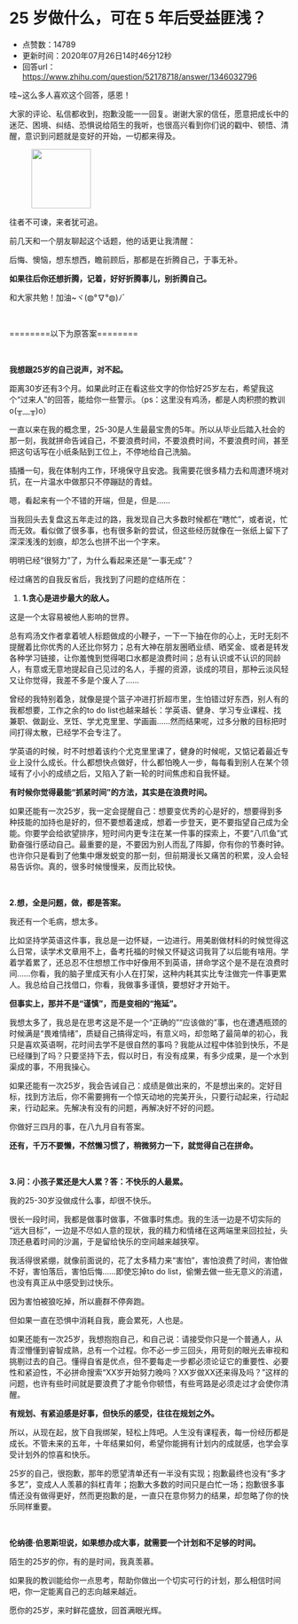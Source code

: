 # 25 岁做什么，可在 5 年后受益匪浅？
- 点赞数：14789
- 更新时间：2020年07月26日14时46分12秒
- 回答url：https://www.zhihu.com/question/52178718/answer/1346032796
<body>
 <p data-pid="Jp_SLwzy">哇~这么多人喜欢这个回答，感恩！</p>
 <p data-pid="qggcmlE4">大家的评论、私信都收到，抱歉没能一一回复。谢谢大家的信任，愿意把成长中的迷茫、困境、纠结、恐惧说给陌生的我听，也很高兴看到你们说的戳中、顿悟、清醒，意识到问题就是变好的开始，一切都来得及。</p>
 <figure data-size="normal">
  <img src="https://picx.zhimg.com/50/v2-e963379a4c079945961a99e50bed87ab_720w.jpg?source=1940ef5c" data-caption="" data-size="normal" data-rawwidth="107" data-rawheight="107" data-original-token="v2-e963379a4c079945961a99e50bed87ab" class="content_image" width="107">
 </figure>
 <p data-pid="dwnpScJG">往者不可谏，来者犹可追。</p>
 <p data-pid="Uf9QqAqI">前几天和一个朋友聊起这个话题，他的话更让我清醒：</p>
 <p data-pid="_PvRCeoY">后悔、懊恼，想东想西，瞻前顾后，那都是在折腾自己，于事无补。</p>
 <p data-pid="pC6svkWI"><b>如果往后你还想折腾，记着，好好折腾事儿，别折腾自己。</b></p>
 <p data-pid="aYvgoua4">和大家共勉！加油~ヾ(◍°∇°◍)ﾉﾞ</p>
 <p class="ztext-empty-paragraph"><br></p>
 <p data-pid="r38y1ADk">========以下为原答案========</p>
 <p class="ztext-empty-paragraph"><br></p>
 <p data-pid="pj6lY8Pl"><b>我想跟25岁的自己说声，对不起。</b></p>
 <p data-pid="owQff2l_">距离30岁还有3个月。如果此时正在看这些文字的你恰好25岁左右，希望我这个“过来人”的回答，能给你一些警示。（ps：这里没有鸡汤，都是人肉积攒的教训o(╥﹏╥)o）</p>
 <p data-pid="0YguhRfm">一直以来在我的概念里，25-30是人生最最宝贵的5年。所以从毕业后踏入社会的那一刻，我就拼命告诫自己，不要浪费时间，不要浪费时间，不要浪费时间，甚至把这句话写在小纸条贴到工位上，不停地给自己洗脑。</p>
 <p data-pid="b7lE1hy1">插播一句，我在体制内工作，环境保守且安逸。我需要花很多精力去和周遭环境对抗，在一片温水中做那只不停蹦跶的青蛙。</p>
 <p data-pid="3EfhY9ly">嗯，看起来有一个不错的开端，但是，但是……</p>
 <p data-pid="ZJG5ff35">当我回头去复盘这五年走过的路，我发现自己大多数时候都在“瞎忙”，或者说，忙而无效。看似做了很多事，也有很多新的尝试，但这些经历就像在一张纸上留下了深深浅浅的划痕，却怎么也拼不出一个字来。</p>
 <p data-pid="k0jlrqos">明明已经“很努力”了，为什么看起来还是“一事无成”？</p>
 <p data-pid="Kv3lFO_O">经过痛苦的自我反省后，我找到了问题的症结所在：</p>
 <ol>
  <li data-pid="sbL3Q9uB"><b>1.贪心是进步最大的敌人。</b></li>
 </ol>
 <p data-pid="J0d6I7UE">这是一个太容易被他人影响的世界。</p>
 <p data-pid="YbRZrARF">总有鸡汤文作者拿着唬人标题做成的小鞭子，一下一下抽在你的心上，无时无刻不提醒着比你优秀的人还比你努力；总有大神在朋友圈晒业绩、晒奖金、或者是转发各种学习链接，让你羞愧到觉得喝口水都是浪费时间；总有认识或不认识的同龄人，有意或无意地提起自己见过的名人，手握的资源，谈成的项目，那种云淡风轻又让你觉得，我差不多是个废人了……</p>
 <p data-pid="Xxmu6pz5">曾经的我特别着急，就像是提个篮子冲进打折超市里，生怕错过好东西，别人有的我都想要，工作之余的to do list也越来越长：学英语、健身、学习专业课程、找兼职、做副业、烹饪、学尤克里里、学画画……然而结果呢，过多分散的目标把时间打得太散，已经学不会专注了。</p>
 <p data-pid="wk348ubI">学英语的时候，时不时想着该约个尤克里里课了，健身的时候呢，又惦记着最近专业上没什么成长。什么都想快点做好，什么都怕晚人一步，每每看到别人在某个领域有了小小的成绩之后，又陷入了新一轮的时间焦虑和自我怀疑。</p>
 <p data-pid="Up4gymbM"><b>有时候你觉得最能“抓紧时间”的方法，其实是在浪费时间。</b></p>
 <p data-pid="Z-7vxgVl">如果还能有一次25岁，我一定会提醒自己：想要变优秀的心是好的，想要得到多种技能的加持也是好的，但不要想着速成，想着一步登天，更不要指望自己成为全能。你要学会给欲望排序，短时间内更专注在某一件事的探索上，不要“八爪鱼”式勤奋强行感动自己。最重要的是，不要因为别人而乱了阵脚，你有你的节奏时钟。也许你只是看到了他集中爆发蜕变的那一刻，但前期漫长又痛苦的积累，没人会轻易告诉你。真的，很多时候慢慢来，反而比较快。</p>
 <p class="ztext-empty-paragraph"><br></p>
 <p data-pid="Cfw-MRqs"><b>2.想，全是问题，做，都是答案。</b></p>
 <p data-pid="p1-EUBOf">我还有一个毛病，想太多。</p>
 <p data-pid="QV4lqk5X">比如坚持学英语这件事，我总是一边怀疑，一边进行。用美剧做材料的时候觉得这么日常，读学术文章用不上，备考托福的时候又怀疑这词我背了以后能有啥用。学着学着累了，还总忍不住想想工作中好像用不到英语，拼命学这个是不是在浪费时间……你看，我的脑子里成天有小人在打架，这种内耗其实比专注做完一件事更累人。我总给自己找借口，你看，我做事多谨慎，要想好才开始干。</p>
 <p data-pid="aUcJWSbM"><b>但事实上，那并不是“谨慎”，而是变相的“拖延”。</b></p>
 <p data-pid="QGAmL9wi">我想太多了，我总是在思考这是不是一个“正确的”“应该做的”事，也在遭遇瓶颈的时候满是“畏难情绪”，质疑自己搞得定吗，有意义吗，却忽略了最简单的初心，我只是喜欢英语啊，花时间去学不是很自然的事吗？我能从过程中体验到快乐，不是已经赚到了吗？只要坚持下去，假以时日，有没有成果，有多少成果，是一个水到渠成的事，不用我操心。</p>
 <p data-pid="jpdRrYyM">如果还能有一次25岁，我会告诫自己：成绩是做出来的，不是想出来的。定好目标，找到方法后，你不需要拥有一个惊天动地的完美开头，只要行动起来，行动起来，行动起来。先解决有没有的问题，再解决好不好的问题。</p>
 <p data-pid="pYm7PUzW">你做好三四月的事，在八九月自有答案。</p>
 <p data-pid="Wk64rc-o"><b>还有，千万不要懒，不然懒习惯了，稍微努力一下，就觉得自己在拼命。 ​</b></p>
 <p class="ztext-empty-paragraph"><br></p>
 <p data-pid="NNa31ePU"><b>3.问：小孩子累还是大人累？答：不快乐的人最累。 </b></p>
 <p data-pid="lUdhIDzM">我的25-30岁没做成什么事，却很不快乐。</p>
 <p data-pid="ITafcibL">很长一段时间，我都是做事时做事，不做事时焦虑。我的生活一边是不切实际的 “远大目标”，一边是不尽如人意的现状，我的精力和情绪在这两端里来回拉扯，头顶还悬着时间的沙漏，于是留给快乐的空间越来越狭窄。</p>
 <p data-pid="iHwIe480">我活得很紧绷，就像前面说的，花了太多精力来“害怕”，害怕浪费了时间，害怕做不好，害怕落后，害怕后悔……即使忘掉to do list，偷懒去做一些无意义的消遣，也没有真正从中感受到过快乐。</p>
 <p data-pid="sYB6cgoR">因为害怕被狼吃掉，所以鹿群不停奔跑。</p>
 <p data-pid="weDdPjxJ">但如果一直在恐惧中消耗自我，鹿会累死，人也是。</p>
 <p data-pid="HlTvTtxt">如果还能有一次25岁，我想抱抱自己，和自己说：请接受你只是一个普通人，从青涩懵懂到睿智成熟，总有一个过程。你不必一步三回头，用苛刻的眼光去审视和挑剔过去的自己。懂得自省是优点，但不要每走一步都必须论证它的重要性、必要性和紧迫性，不必拼命搜索“XX岁开始努力晚吗？XX岁做XX还来得及吗？”这样的问题，也许有些时间就是要浪费了才能令你顿悟，有些弯路是必须走过才会使你清醒。</p>
 <p data-pid="xeWLFIfW"><b>有规划、有紧迫感是好事，但快乐的感受，往往在规划之外。</b></p>
 <p data-pid="16KdZWSU">所以，从现在起，放下自我绑架，轻松上阵吧。人生没有课程表，每一份经历都是成长。不管未来的五年，十年结果如何，希望你能拥有计划内的成就感，也学会享受计划外的惊喜和快乐。</p>
 <p data-pid="y6oELKYo">25岁的自己，很抱歉，那年的愿望清单还有一半没有实现；抱歉最终也没有“多才多艺”，变成人人羡慕的斜杠青年；抱歉大多数的时间只是白忙一场；抱歉很多事情还没有做得更好，然而更抱歉的是，一直只在意你努力的结果，却忽略了你的快乐同样重要。</p>
 <p class="ztext-empty-paragraph"><br></p>
 <p data-pid="p3d5g7rC"><b>伦纳德·伯恩斯坦说，如果想办成大事，就需要一个计划和不足够的时间。</b></p>
 <p data-pid="GK6OU-Wl">陌生的25岁的你，有的是时间，我真羡慕。</p>
 <p data-pid="nyn48rzP">如果我的教训能给你一点思考，帮助你做出一个切实可行的计划，那么相信时间吧，你一定能离自己的志向越来越近。</p>
 <p data-pid="hevTmBTk">愿你的25岁，来时鲜花盛放，回首满眼光辉。</p>
</body>